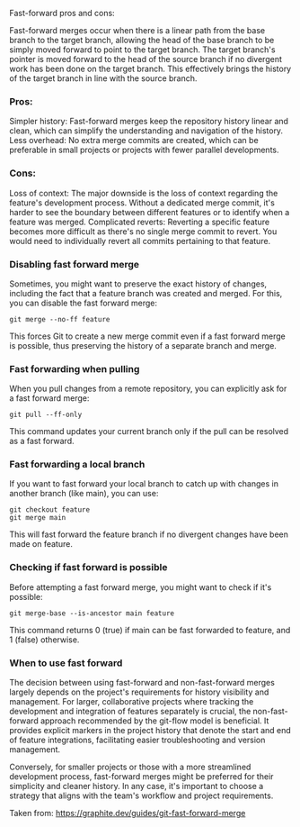 Fast-forward pros and cons:

Fast-forward merges occur when there is a linear path from the base branch to the target branch, allowing the head of the base branch to be simply moved forward to point to the target branch. The target branch's pointer is moved forward to the head of the source branch if no divergent work has been done on the target branch. This effectively brings the history of the target branch in line with the source branch.

### Pros:

Simpler history: Fast-forward merges keep the repository history linear and clean, which can simplify the understanding and navigation of the history.
Less overhead: No extra merge commits are created, which can be preferable in small projects or projects with fewer parallel developments.

### Cons:
Loss of context: The major downside is the loss of context regarding the feature's development process. Without a dedicated merge commit, it's harder to see the boundary between different features or to identify when a feature was merged.
Complicated reverts: Reverting a specific feature becomes more difficult as there's no single merge commit to revert. You would need to individually revert all commits pertaining to that feature.

### Disabling fast forward merge
Sometimes, you might want to preserve the exact history of changes, including the fact that a feature branch was created and merged. For this, you can disable the fast forward merge:

```
git merge --no-ff feature
```

This forces Git to create a new merge commit even if a fast forward merge is possible, thus preserving the history of a separate branch and merge.

### Fast forwarding when pulling
When you pull changes from a remote repository, you can explicitly ask for a fast forward merge:

```
git pull --ff-only
```

This command updates your current branch only if the pull can be resolved as a fast forward.

### Fast forwarding a local branch
If you want to fast forward your local branch to catch up with changes in another branch (like main), you can use:

```
git checkout feature
git merge main
```

This will fast forward the feature branch if no divergent changes have been made on feature.

### Checking if fast forward is possible
Before attempting a fast forward merge, you might want to check if it's possible:

```
git merge-base --is-ancestor main feature
```

This command returns 0 (true) if main can be fast forwarded to feature, and 1 (false) otherwise.

### When to use fast forward
The decision between using fast-forward and non-fast-forward merges largely depends on the project's requirements for history visibility and management. For larger, collaborative projects where tracking the development and integration of features separately is crucial, the non-fast-forward approach recommended by the git-flow model is beneficial. It provides explicit markers in the project history that denote the start and end of feature integrations, facilitating easier troubleshooting and version management.

Conversely, for smaller projects or those with a more streamlined development process, fast-forward merges might be preferred for their simplicity and cleaner history. In any case, it's important to choose a strategy that aligns with the team's workflow and project requirements.

Taken from: https://graphite.dev/guides/git-fast-forward-merge
